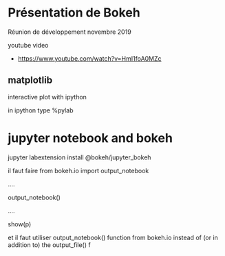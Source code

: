 # Présentation de Bokeh

Réunion de développement novembre 2019

youtube video
-  https://www.youtube.com/watch?v=HmI1foA0MZc



## matplotlib

interactive plot with ipython

in ipython type %pylab


# jupyter notebook and bokeh

jupyter labextension install @bokeh/jupyter_bokeh

il faut faire 
from bokeh.io import output_notebook

....

output_notebook() 

....

show(p)

et il faut utiliser output_notebook() function from bokeh.io instead of (or in addition to) the output_file() f